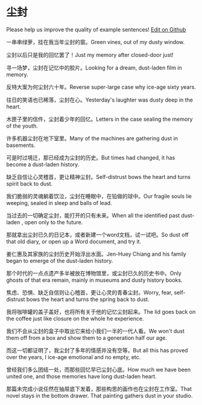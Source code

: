 # 尘封

Please help us improve the quality of example sentences! [Edit on Github](https://github.com/jiyushe/jiyu-example-sentence-source/blob/main/chinese/chenfeng.md)

<p><span class="chinese">一串串绿萝，挂在我当年尘封的窗。</span><span class="english">Green vines, out of my dusty window.</span></p>

<p><span class="chinese">尘封以后只是我的回忆罢了！</span><span class="english">Just my memory after closed-door just!</span></p>

<p><span class="chinese">寻一场梦，尘封在记忆中的胶片。</span><span class="english">Looking for a dream, dust-laden film in memory.</span></p>

<p><span class="chinese">反特大案为何尘封六十年。</span><span class="english">Reverse super-large case why ice-age sixty years.</span></p>

<p><span class="chinese">往日的笑语也已稀落，尘封在心。</span><span class="english">Yesterday's laughter was dusty deep in the heart.</span></p>

<p><span class="chinese">木匣子里的信件，尘封着少年的回忆。</span><span class="english">Letters in the case sealing the memory of the youth.</span></p>

<p><span class="chinese">许多机器尘封在地下室里。</span><span class="english">Many of the machines are gathering dust in basements.</span></p>

<p><span class="chinese">可是时过境迁，那已经成为尘封的历史。</span><span class="english">But times had changed, it has become a dust-laden history.</span></p>

<p><span class="chinese">缺乏自信让心灵稽首，更让精神尘封。</span><span class="english">Self-distrust bows the heart and turns spirit back to dust.</span></p>

<p><span class="chinese">我们脆弱的灵魂躺着饮泣，尘封在睡眠中，在铅做的球中。</span><span class="english">Our fragile souls lie weeping, sealed in sleep and balls of lead.</span></p>

<p><span class="chinese">当过去的一切确定尘封，能打开的只有未来。</span><span class="english">When all the identified past dust-laden , open only to the future.</span></p>

<p><span class="chinese">那就拿出尘封已久的日记本，或者新建一个word文档，试一试吧。</span><span class="english">So dust off that old diary, or open up a Word document, and try it.</span></p>

<p><span class="chinese">姜仁惠及其家族的尘封历史开始浮出水面。</span><span class="english">Jen-Huey Chiang and his family began to emerge of the dust-laden history.</span></p>

<p><span class="chinese">那个时代的一点点遗产多半被放在博物馆里，或尘封已久的历史书中。</span><span class="english">Only ghosts of that era remain, mainly in museums and dusty history books.</span></p>

<p><span class="chinese">焦虑、恐惧、缺乏自信则让心稽首，更让心灵的青春尘封。</span><span class="english">Worry, fear, self-distrust bows the heart and turns the spring back to dust.</span></p>

<p><span class="chinese">我将咖啡罐的盖子盖好，也将所有关于他的记忆尘封起来。</span><span class="english">The lid goes back on the coffee just like closure on the whole he experience.</span></p>

<p><span class="chinese">我们不会从尘封的盒子中取出它来给小我们一半的一代人看。</span><span class="english">We won't dust them off from a box and show them to a generation half our age.</span></p>

<p><span class="chinese">而这一切都证明了，我尘封了多年的情感并没有空等。</span><span class="english">But all this has proved over the years, I ice-age emotional and no empty, etc.</span></p>

<p><span class="chinese">曾经我们多么团结一处，而那些回忆早已尘封心底。</span><span class="english">How much we have been united one, and those memories have long dust-laden heart.</span></p>

<p><span class="chinese">那篇未完成小说任然在抽屉底下发着，那些构思的画作也在尘封在工作室。</span><span class="english">That novel stays in the bottom drawer. That painting gathers dust in your studio.</span></p>

